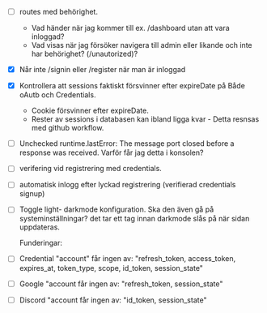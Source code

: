 - [ ] routes med behörighet.

  - Vad händer när jag kommer till ex. /dashboard utan att vara inloggad?
  - Vad visas när jag försöker navigera till admin eller likande och inte har behörighet? (/unautorized)?

- [x] Når inte /signin eller /register när man är inloggad
- [x] Kontrollera att sessions faktiskt försvinner efter expireDate på Både oAutb och Credentials.

  - Cookie försvinner efter expireDate.
  - Rester av sessions i databasen kan ibland ligga kvar - Detta resnsas med github workflow.

- [ ] Unchecked runtime.lastError: The message port closed before a response was received. Varför får jag detta i konsolen?
- [ ] verifering vid registrering med credentials.
- [ ] automatisk inlogg efter lyckad registrering (verifierad credentials signup)
- [ ] Toggle light- darkmode konfiguration. Ska den även gå på systeminställningar? det tar ett tag innan darkmode slås på när sidan uppdateras.

  Funderingar:

- [ ] Credential "account" får ingen av: "refresh_token, access_token, expires_at, token_type, scope, id_token, session_state"
- [ ] Google "account får ingen av: "refresh_token, session_state"
- [ ] Discord "account får ingen av: "id_token, session_state"
